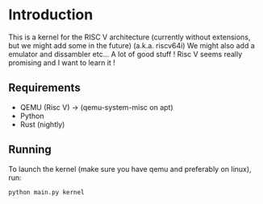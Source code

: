 # Introduction

This is a kernel for the RISC V architecture (currently without extensions, but we might add some in the future) (a.k.a. riscv64i)
We might also add a emulator and dissambler etc... A lot of good stuff !
Risc V seems really promising and I want to learn it !

## Requirements

- QEMU (Risc V) -> (qemu-system-misc on apt)
- Python
- Rust (nightly)

## Running

To launch the kernel (make sure you have qemu and preferably on linux), run:

```bash
python main.py kernel
```

